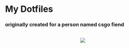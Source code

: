 # My Dotfiles
### originally created for a person named csgo fiend

<br/>
<div align='center'>
<img src='https://cdn.discordapp.com/attachments/1355629187141992539/1355855005894316203/image.png?ex=67ea71df&is=67e9205f&hm=37c3452b6827873dea09bf1a3f827c3dd2d6e813acec474fe9cd61db99fd3ca5&'>
<br/>
